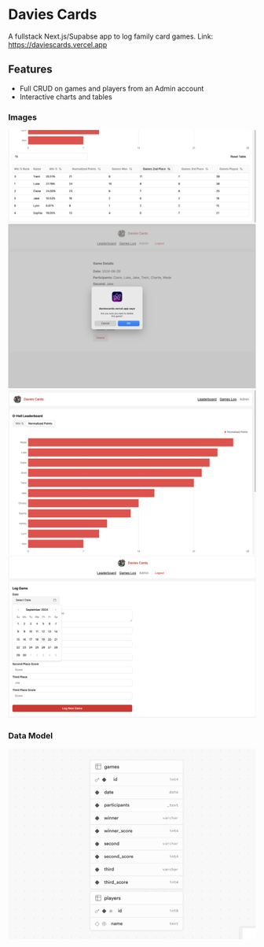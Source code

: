 # Davies Cards
A fullstack Next.js/Supabse app to log family card games. Link: https://daviescards.vercel.app

## Features
- Full CRUD on games and players from an Admin account
- Interactive charts and tables

### Images
![alt text](image-3.png)
![alt text](image-1.png)
![alt text](image-2.png)
![alt text](image-4.png)

### Data Model
![alt text](image.png)
